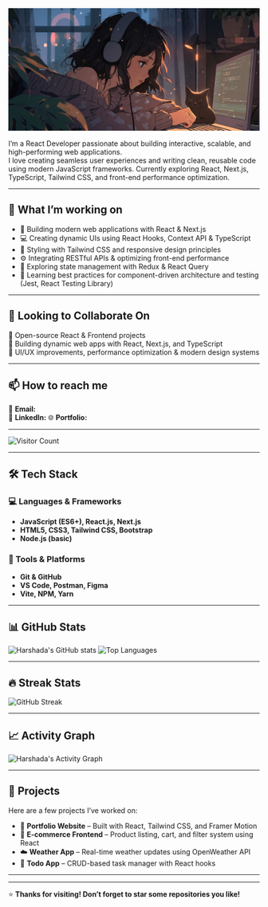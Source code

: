 <!-- <img src="assets/developer_wxl.jpg" alt="Anime" width="1000" height="500"> -->

<img src="assets/ai-image.png" alt="Anime">

I’m a React Developer passionate about building interactive, scalable, and high-performing web applications.  
I love creating seamless user experiences and writing clean, reusable code using modern JavaScript frameworks. 
Currently exploring React, Next.js, TypeScript, Tailwind CSS, and front-end performance optimization.  

---

## 🔭 What I’m working on
- 🚀 Building modern web applications with React & Next.js
- 💻 Creating dynamic UIs using React Hooks, Context API & TypeScript
- 🎨 Styling with Tailwind CSS and responsive design principles
- ⚙️ Integrating RESTful APIs & optimizing front-end performance
- 🧩 Exploring state management with Redux & React Query
- 🧠 Learning best practices for component-driven architecture and testing (Jest, React Testing Library)

---

## 🤝 Looking to Collaborate On

🔹 Open-source React & Frontend projects  <br>
🔹 Building dynamic web apps with React, Next.js, and TypeScript  <br>
🔹 UI/UX improvements, performance optimization & modern design systems <br>

---

## 📫 How to reach me  

📧 **Email:**  
💼 **LinkedIn:** 
🌐 **Portfolio:** 

---

![Visitor Count](https://komarev.com/ghpvc/?username=harshadapanekar82&color=blue&style=flat)

---

## 🛠️ Tech Stack
### 💻 Languages & Frameworks
- **JavaScript (ES6+), React.js, Next.js**
- **HTML5, CSS3, Tailwind CSS, Bootstrap**
- **Node.js (basic)**

### 🧰 Tools & Platforms
- **Git & GitHub**
- **VS Code, Postman, Figma**
- **Vite, NPM, Yarn**

---

## 📊 GitHub Stats
![Harshada's GitHub stats](https://github-readme-stats.vercel.app/api?username=harshadapanekar82&show_icons=true&theme=tokyonight)
![Top Languages](https://github-readme-stats.vercel.app/api/top-langs/?username=harshadapanekar82&layout=compact&theme=tokyonight)

---

## 🔥 Streak Stats
![GitHub Streak](https://streak-stats.demolab.com/?user=harshadapanekar82&theme=tokyonight)

---

## 📈 Activity Graph
![Harshada's Activity Graph](https://github-readme-activity-graph.vercel.app/graph?username=harshadapanekar82&theme=tokyo-night)

---

## 🧩 Projects
Here are a few projects I’ve worked on:

- 🎨 **Portfolio Website** – Built with React, Tailwind CSS, and Framer Motion  
- 🛒 **E-commerce Frontend** – Product listing, cart, and filter system using React  
- ☁️ **Weather App** – Real-time weather updates using OpenWeather API  
- 🧭 **Todo App** – CRUD-based task manager with React hooks  

---



---

⭐ **Thanks for visiting! Don’t forget to star some repositories you like!**

